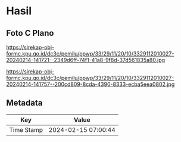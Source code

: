# Hasil

## Foto C Plano

https://sirekap-obj-formc.kpu.go.id/dc3c/pemilu/ppwp/33/29/11/20/10/3329112010027-20240214-141721--2349d6ff-74f1-41a8-9f8d-37d561835a80.jpg

https://sirekap-obj-formc.kpu.go.id/dc3c/pemilu/ppwp/33/29/11/20/10/3329112010027-20240214-141757--200cd809-8cda-4390-8333-ecba5eea0802.jpg


## Metadata

| Key        | Value               |
| ---------- | ------------------- |
| Time Stamp | 2024-02-15 07:00:44 |



